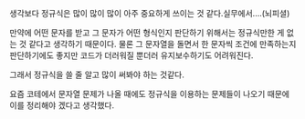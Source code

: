 생각보다 정규식은 많이 많이 많이 아주 중요하게 쓰이는 것 같다.실무에서....(뇌피셜)

만약에 어떤 문자를 받고 그 문자가 어떤 형식인지 판단하기 위해서는 정규식만한 게 없는 것 같다고 생각하기 때문이다.
물론 그 문자열을 돌면서 한 문자씩 조건에 만족하는지 판단하기에도 좋지만 코드가 더러워질 뿐더러 유지보수하기도 어려워진다.

그래서 정규식을 쓸 줄 알고 많이 써봐야 하는 것같다.

요즘 코테에서 문자열 문제가 나올 때에도 정규식을 이용하는 문제들이 나오기 때문에 이를 정리해야 겠다고 생각했다.
